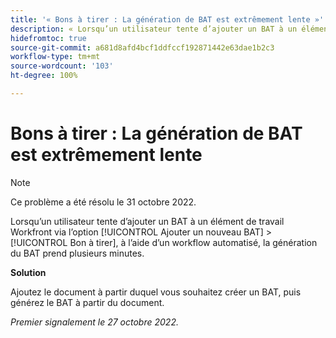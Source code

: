 ```yaml
---
title: '« Bons à tirer : La génération de BAT est extrêmement lente »'
description: « Lorsqu’un utilisateur tente d’ajouter un BAT à un élément de travail Workfront via l’option Ajouter un nouveau BAT > Bon à tirer, à l’aide d’un workflow automatisé, la génération du BAT prend plusieurs minutes. »
hidefromtoc: true
source-git-commit: a681d8afd4bcf1ddfccf192871442e63dae1b2c3
workflow-type: tm+mt
source-wordcount: '103'
ht-degree: 100%

---
```



# Bons à tirer : La génération de BAT est extrêmement lente

>[!NOTE]
>
>Ce problème a été résolu le 31 octobre 2022.

<!--This article is on the WF and WFP TOCs-->

Lorsqu’un utilisateur tente d’ajouter un BAT à un élément de travail Workfront via l’option [!UICONTROL Ajouter un nouveau BAT] > [!UICONTROL Bon à tirer], à l’aide d’un workflow automatisé, la génération du BAT prend plusieurs minutes.

**Solution**

Ajoutez le document à partir duquel vous souhaitez créer un BAT, puis générez le BAT à partir du document.

_Premier signalement le 27 octobre 2022._

